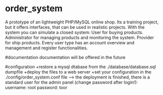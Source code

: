 # order_system
A prototype of an lightweight PHP/MySQL online shop.
Its a training project, but it offers interfaces, that can be used in
realistic projects.
With the system you can simulate a closed system:
User for buying products.
Administrator for managing products and monitoring the system.
Provider for ship products.
Every user type has an account overview and management and register functionalities.



#documentation
documentation will be offered in the future

#configuration
+restore a mysql dtabase from the ./database/database.sql dumpfile
+deploy the files to a web server
+set your configuration in the ./config/order_system.conf file
--> the deployment is finished, there is a standard user for the admin panel (change password after login!):
  username: root
  password: toor
  

